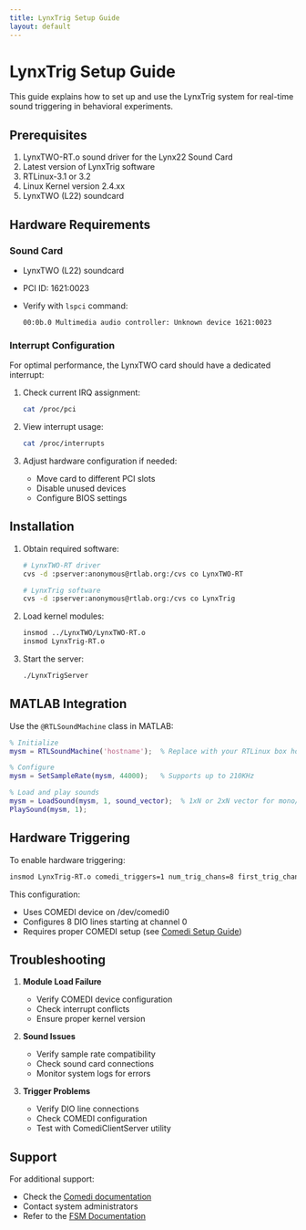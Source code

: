 ```yaml
---
title: LynxTrig Setup Guide
layout: default
---
```


# LynxTrig Setup Guide

This guide explains how to set up and use the LynxTrig system for real-time sound triggering in behavioral experiments.

## Prerequisites

1. LynxTWO-RT.o sound driver for the Lynx22 Sound Card
2. Latest version of LynxTrig software
3. RTLinux-3.1 or 3.2
4. Linux Kernel version 2.4.xx
5. LynxTWO (L22) soundcard

## Hardware Requirements

### Sound Card

- LynxTWO (L22) soundcard
- PCI ID: 1621:0023
- Verify with `lspci` command:

  ```
  00:0b.0 Multimedia audio controller: Unknown device 1621:0023
  ```

### Interrupt Configuration

For optimal performance, the LynxTWO card should have a dedicated interrupt:

1. Check current IRQ assignment:

   ```bash
   cat /proc/pci
   ```

2. View interrupt usage:

   ```bash
   cat /proc/interrupts
   ```

3. Adjust hardware configuration if needed:
   - Move card to different PCI slots
   - Disable unused devices
   - Configure BIOS settings

## Installation

1. Obtain required software:

   ```bash
   # LynxTWO-RT driver
   cvs -d :pserver:anonymous@rtlab.org:/cvs co LynxTWO-RT
   
   # LynxTrig software
   cvs -d :pserver:anonymous@rtlab.org:/cvs co LynxTrig
   ```

2. Load kernel modules:

   ```bash
   insmod ../LynxTWO/LynxTWO-RT.o
   insmod LynxTrig-RT.o
   ```

3. Start the server:

   ```bash
   ./LynxTrigServer
   ```

## MATLAB Integration

Use the `@RTLSoundMachine` class in MATLAB:

```matlab
% Initialize
mysm = RTLSoundMachine('hostname');  % Replace with your RTLinux box hostname

% Configure
mysm = SetSampleRate(mysm, 44000);   % Supports up to 210KHz

% Load and play sounds
mysm = LoadSound(mysm, 1, sound_vector);  % 1xN or 2xN vector for mono/stereo
PlaySound(mysm, 1);
```

## Hardware Triggering

To enable hardware triggering:

```bash
insmod LynxTrig-RT.o comedi_triggers=1 num_trig_chans=8 first_trig_chan=0
```

This configuration:

- Uses COMEDI device on /dev/comedi0
- Configures 8 DIO lines starting at channel 0
- Requires proper COMEDI setup (see [Comedi Setup Guide](comedi-setup.md))

## Troubleshooting

1. **Module Load Failure**
   - Verify COMEDI device configuration
   - Check interrupt conflicts
   - Ensure proper kernel version

2. **Sound Issues**
   - Verify sample rate compatibility
   - Check sound card connections
   - Monitor system logs for errors

3. **Trigger Problems**
   - Verify DIO line connections
   - Check COMEDI configuration
   - Test with ComediClientServer utility

## Support

For additional support:

- Check the [Comedi documentation](http://www.comedi.org)
- Contact system administrators
- Refer to the [FSM Documentation](../technical/fsm-documentation.md)
